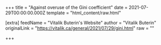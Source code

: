 
+++
title = "Against overuse of the Gini coefficient"
date = 2021-07-29T00:00:00.000Z
template = "html_content/raw.html"

[extra]
feedName = "Vitalik Buterin's Website"
author = "Vitalik Buterin"
originalLink = "https://vitalik.ca/general/2021/07/29/gini.html"
raw = ""

+++

